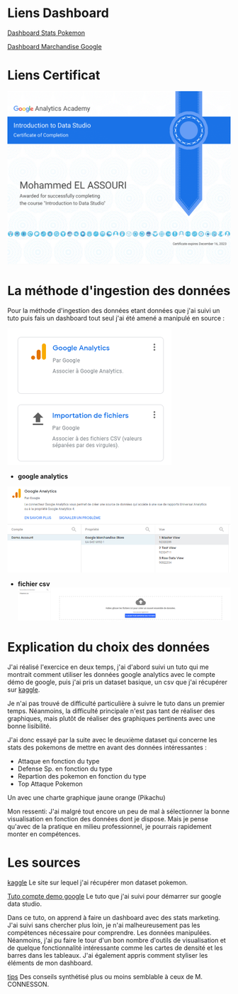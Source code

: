 # Liens Dashboard

[Dashboard Stats Pokemon](https://datastudio.google.com/reporting/d6370320-d151-4298-acb5-1b8ed50b83cc)

[Dashboard Marchandise Google](https://datastudio.google.com/reporting/79be6669-071b-4522-97af-35f09d83b2bd)


# Liens Certificat 

![Course Certificate Google Data Studio](Course_Certificate.png)


# La méthode d'ingestion des données    

Pour la méthode d'ingestion des données etant données que j'ai suivi un tuto puis fais un dashboard tout seul j'ai été amené a manipulé 
en source : 

![Test Image 1](1.png)

* **google analytics** 

![Test Image 1](2.png)

* **fichier csv** 
![Test Image 1](3.png)



# Explication du choix des données

J'ai réalisé l'exercice en deux temps, j'ai d'abord suivi un tuto qui me montrait comment utiliser les données google
analytics avec le compte démo de google, puis j'ai pris un dataset basique, un csv que j'ai récupérer sur [kaggle](https://www.kaggle.com/abcsds/pokemon).

Je n'ai pas trouvé de difficulté particulière à suivre le tuto dans un premier temps. Néanmoins, la difficulté principale n'est pas tant de réaliser des graphiques, mais plutôt de réaliser des graphiques pertinents avec une bonne lisibilité.

J'ai donc essayé par la suite avec le deuxième dataset qui concerne les stats des pokemons de mettre en avant des données intéressantes :
* Attaque en fonction du type
* Defense Sp. en fonction du type
* Repartion des pokemon en fonction du type
* Top Attaque Pokemon

Un avec une charte graphique jaune orange (Pikachu)

Mon ressenti: J'ai malgré tout encore un peu de mal à sélectionner la bonne visualisation en fonction des données dont je dispose. Mais je pense qu'avec de la pratique en milieu professionnel,
je pourrais rapidement monter en compétences.


# Les sources 

[kaggle](https://www.kaggle.com/abcsds/pokemon)
Le site sur lequel j'ai récupérer mon dataset pokemon.

[Tuto compte demo google](https://www.youtube.com/watch?v=4xmyomDMnnc&t=330s)
Le tuto que j'ai suivi pour démarrer sur google data studio.

Dans ce tuto, on apprend à faire un dashboard avec des stats marketing. J'ai suivi sans chercher plus loin, je n'ai malheureusement pas les compétences nécessaire pour comprendre.
Les données manipulées.
Néanmoins, j'ai pu faire le tour d'un bon nombre d'outils de visualisation et de quelque fonctionnalité intéressante comme les cartes de densité et les barres dans les tableaux.
J'ai également appris comment styliser les éléments de mon dashboard.


[tips](https://www.solution-bi.com/6-cles-pour-creer-le-tableau-de-bord-ideal/)
Des conseils synthétisé plus ou moins semblable à ceux de M. CONNESSON.
